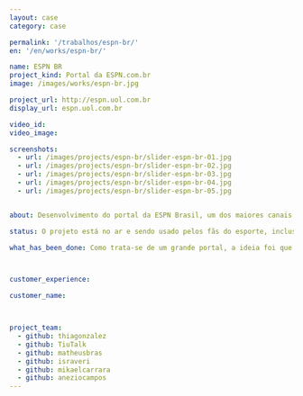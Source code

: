 ```yaml
---
layout: case
category: case

permalink: '/trabalhos/espn-br/'
en: '/en/works/espn-br/'

name: ESPN BR
project_kind: Portal da ESPN.com.br
image: /images/works/espn-br.jpg

project_url: http://espn.uol.com.br
display_url: espn.uol.com.br

video_id:
video_image:

screenshots:
  - url: /images/projects/espn-br/slider-espn-br-01.jpg
  - url: /images/projects/espn-br/slider-espn-br-02.jpg
  - url: /images/projects/espn-br/slider-espn-br-03.jpg
  - url: /images/projects/espn-br/slider-espn-br-04.jpg
  - url: /images/projects/espn-br/slider-espn-br-05.jpg


about: Desenvolvimento do portal da ESPN Brasil, um dos maiores canais de esportes de televisão por assinatura do Brasil. Com versão responsiva, sanou diversos problemas com o público deste meio, que não conseguiam acessar o portal por um dispositivo mobile.

status: O projeto está no ar e sendo usado pelos fãs do esporte, inclusive bateu recorde de audiência nos primeiros meses em que foi lançado.

what_has_been_done: Como trata-se de um grande portal, a ideia foi que substituíssemos as páginas, uma por uma, para que os usuários não sentissem tanto a mudança. O portal, hoje, tem 100% de suporte para dispositivos mobile.



customer_experience:

customer_name:



project_team:
  - github: thiagonzalez
  - github: TiuTalk
  - github: matheusbras
  - github: israveri
  - github: mikaelcarrara
  - github: aneziocampos
---
```

